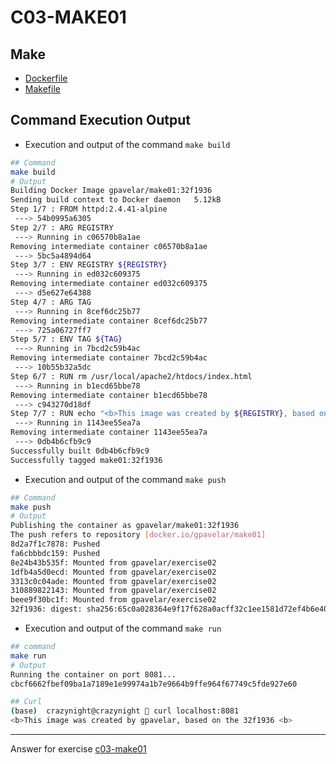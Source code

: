 # C03-MAKE01

## Make

- [Dockerfile](Dockerfile)
- [Makefile](Makefile)

## Command Execution Output

- Execution and output of the command `make build`

```bash
## Command
make build
# Output
Building Docker Image gpavelar/make01:32f1936
Sending build context to Docker daemon   5.12kB
Step 1/7 : FROM httpd:2.4.41-alpine
 ---> 54b0995a6305
Step 2/7 : ARG REGISTRY
 ---> Running in c06570b8a1ae
Removing intermediate container c06570b8a1ae
 ---> 5bc5a4894d64
Step 3/7 : ENV REGISTRY ${REGISTRY}
 ---> Running in ed032c609375
Removing intermediate container ed032c609375
 ---> d5e627e64388
Step 4/7 : ARG TAG
 ---> Running in 8cef6dc25b77
Removing intermediate container 8cef6dc25b77
 ---> 725a06727ff7
Step 5/7 : ENV TAG ${TAG}
 ---> Running in 7bcd2c59b4ac
Removing intermediate container 7bcd2c59b4ac
 ---> 10b55b32a5dc
Step 6/7 : RUN rm /usr/local/apache2/htdocs/index.html
 ---> Running in b1ecd65bbe78
Removing intermediate container b1ecd65bbe78
 ---> c943270d18df
Step 7/7 : RUN echo "<b>This image was created by ${REGISTRY}, based on the ${TAG} <b>" > /usr/local/apache2/htdocs/index.html
 ---> Running in 1143ee55ea7a
Removing intermediate container 1143ee55ea7a
 ---> 0db4b6cfb9c9
Successfully built 0db4b6cfb9c9
Successfully tagged make01:32f1936
```

- Execution and output of the command `make push`

```bash
## Command
make push
# Output
Publishing the container as gpavelar/make01:32f1936
The push refers to repository [docker.io/gpavelar/make01]
8d2a7f1c7878: Pushed
fa6cbbbdc159: Pushed
8e24b43b535f: Mounted from gpavelar/exercise02
1dfb4a5d0ecd: Mounted from gpavelar/exercise02
3313c0c04ade: Mounted from gpavelar/exercise02
310889822143: Mounted from gpavelar/exercise02
beee9f30bc1f: Mounted from gpavelar/exercise02
32f1936: digest: sha256:65c0a028364e9f17f628a0acff32c1ee1581d72ef4b6e40095d531ce855f1faa size: 1776
```

- Execution and output of the command `make run`

```bash
## command
make run
# Output
Running the container on port 8081...
cbcf6662fbef09ba1a7189e1e99974a1b7e9664b9ffe964f67749c5fde927e60

## Curl
(base)  crazynight@crazynight  curl localhost:8081
<b>This image was created by gpavelar, based on the 32f1936 <b>
```

---

Answer for exercise [c03-make01](https://github.com/devopsacademyau/academy/blob/8b64a93a228398e7342afe7b845cd197b22afaf3/classes/03class/exercises/c03-make01/README.md)
